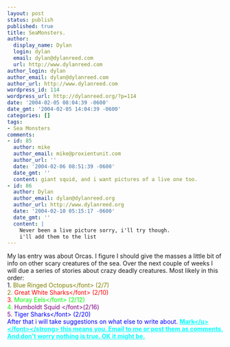 ```yaml
---
layout: post
status: publish
published: true
title: SeaMonsters.
author:
  display_name: Dylan
  login: dylan
  email: dylan@dylanreed.com
  url: http://www.dylanreed.com
author_login: dylan
author_email: dylan@dylanreed.com
author_url: http://www.dylanreed.com
wordpress_id: 114
wordpress_url: http://dylanreed.org/?p=114
date: '2004-02-05 08:04:39 -0600'
date_gmt: '2004-02-05 14:04:39 -0600'
categories: []
tags:
- Sea Monsters
comments:
- id: 85
  author: mike
  author_email: mike@proxientunit.com
  author_url: ''
  date: '2004-02-06 08:51:39 -0600'
  date_gmt: ''
  content: giant squid, and i want pictures of a live one too.
- id: 86
  author: Dylan
  author_email: dylan@dylanreed.org
  author_url: http://www.dylanreed.org
  date: '2004-02-10 05:15:17 -0600'
  date_gmt: ''
  content: |
    Never been a live picture sorry, i'll try though.
    i'll add them to the list
---
```

<p>My las entry was about Orcas. I figure I should give the masses a little bit of info on other scary creatures of the sea. Over the next couple of weeks I will due a series of stories about crazy deadly creatures. Most likely in this order:<br />
1. <font color="#808000">Blue Ringed Octopus<&#47;font> (2&#47;7)<br />
2. <font color="#ff0000">Great White Sharks<&#47;font> (2&#47;10)<br />
3. <font color="#00ff00">Moray Eels<&#47;font> (2&#47;12)<br />
4. <font color="#800080">Humboldt Squid <&#47;font>(2&#47;16)<br />
5. <font color="#0000ff">Tiger Sharks<&#47;font> (2&#47;20)<br />
After that i will take suggestions on what else to write about. <strong><font color="#00ffff"><u>Mark<&#47;u><&#47;font><&#47;strong><u &#47;> this means you. Email to me or post them as comments. And don't worry nothing is true. OK it might be.</p>
